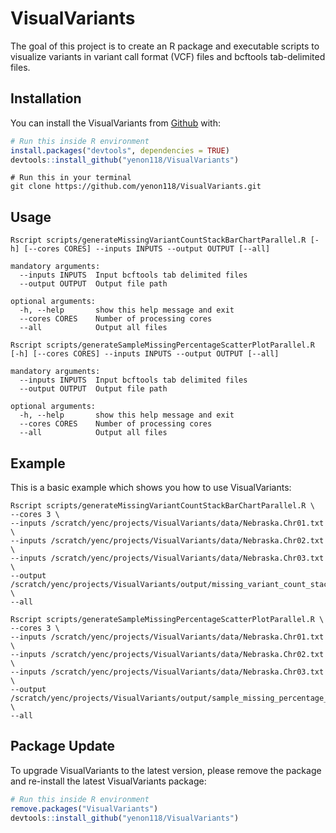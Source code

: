
# VisualVariants

<!-- badges: start -->
<!-- badges: end -->

The goal of this project is to create an R package and executable scripts to visualize variants in variant call format (VCF) files and bcftools tab-delimited files.

## Installation

You can install the VisualVariants from [Github](https://github.com/yenon118/VisualVariants) with:

``` r
# Run this inside R environment
install.packages("devtools", dependencies = TRUE)
devtools::install_github("yenon118/VisualVariants")
```

``` 
# Run this in your terminal
git clone https://github.com/yenon118/VisualVariants.git
```

## Usage

```
Rscript scripts/generateMissingVariantCountStackBarChartParallel.R [-h] [--cores CORES] --inputs INPUTS --output OUTPUT [--all]

mandatory arguments:
  --inputs INPUTS  Input bcftools tab delimited files
  --output OUTPUT  Output file path

optional arguments:
  -h, --help       show this help message and exit
  --cores CORES    Number of processing cores
  --all            Output all files
```

```
Rscript scripts/generateSampleMissingPercentageScatterPlotParallel.R [-h] [--cores CORES] --inputs INPUTS --output OUTPUT [--all]

mandatory arguments:
  --inputs INPUTS  Input bcftools tab delimited files
  --output OUTPUT  Output file path

optional arguments:
  -h, --help       show this help message and exit
  --cores CORES    Number of processing cores
  --all            Output all files
```

## Example

This is a basic example which shows you how to use VisualVariants:

```
Rscript scripts/generateMissingVariantCountStackBarChartParallel.R \
--cores 3 \
--inputs /scratch/yenc/projects/VisualVariants/data/Nebraska.Chr01.txt \
--inputs /scratch/yenc/projects/VisualVariants/data/Nebraska.Chr02.txt \
--inputs /scratch/yenc/projects/VisualVariants/data/Nebraska.Chr03.txt \
--output /scratch/yenc/projects/VisualVariants/output/missing_variant_count_stack_bar_chart.png \
--all
```

```
Rscript scripts/generateSampleMissingPercentageScatterPlotParallel.R \
--cores 3 \
--inputs /scratch/yenc/projects/VisualVariants/data/Nebraska.Chr01.txt \
--inputs /scratch/yenc/projects/VisualVariants/data/Nebraska.Chr02.txt \
--inputs /scratch/yenc/projects/VisualVariants/data/Nebraska.Chr03.txt \
--output /scratch/yenc/projects/VisualVariants/output/sample_missing_percentage_scatter_plot.png \
--all
```

## Package Update

To upgrade VisualVariants to the latest version, please remove the package and re-install the latest VisualVariants package:

``` r
# Run this inside R environment
remove.packages("VisualVariants")
devtools::install_github("yenon118/VisualVariants")
```
